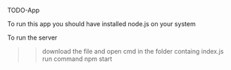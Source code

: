  TODO-App

To run this app you should have installed node.js on your system

To run the server 
>>download the file and open cmd in the folder containg index.js
>>run command npm start 
